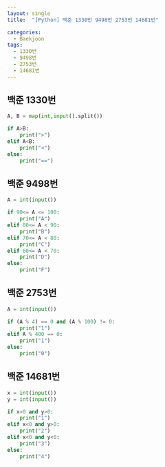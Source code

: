 ```yaml
---
layout: single
title:  "[Python] 백준 1330번 9498번 2753번 14681번"

categories:
  - Baekjoon
tags:
  - 1330번
  - 9498번
  - 2753번
  - 14681번
---
```

## 백준 1330번
```python
A, B = map(int,input().split())

if A>B:
    print(">")
elif A<B:
    print("<")
else:
    print("==")
```

## 백준 9498번
```python
A = int(input())

if 90<= A <= 100:
    print("A")
elif 80<= A < 90:
    print("B")
elif 70<= A < 80:
    print("C")
elif 60<= A < 70:
    print("D")
else:
    print("F")
```

## 백준 2753번
```python
A = int(input())

if (A % 4) == 0 and (A % 100) != 0:
    print("1")
elif A % 400 == 0:
    print("1")
else:
    print("0")
```

## 백준 14681번
```python
x = int(input())
y = int(input())

if x>0 and y>0:
    print("1")
elif x<0 and y>0:
    print("2")
elif x<0 and y<0:
    print("3")
else:
    print("4")
```
